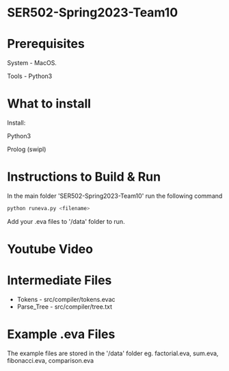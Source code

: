 # SER502-Spring2023-Team10

# Prerequisites
  System - MacOS.
  
  Tools - Python3
  
# What to install
  Install:

  Python3

  Prolog (swipl)
  
# Instructions to Build & Run
In the main folder 'SER502-Spring2023-Team10' run the following command
```bash
python runeva.py <filename>
```
Add your .eva files to '/data' folder to run.

# Youtube Video


# Intermediate Files
* Tokens - src/compiler/tokens.evac
* Parse_Tree - src/compiler/tree.txt

# Example .eva Files
The example files are stored in the '/data' folder
eg. factorial.eva, sum.eva, fibonacci.eva, comparison.eva
